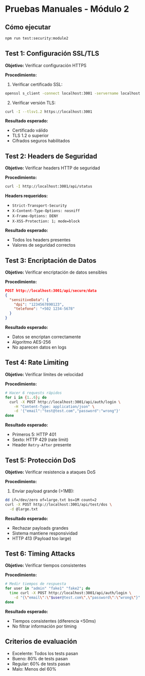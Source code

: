 # Pruebas Manuales - Módulo 2

## Cómo ejecutar
```bash
npm run test:security:module2
```

## Test 1: Configuración SSL/TLS
**Objetivo:** Verificar configuración HTTPS

**Procedimiento:**
1. Verificar certificado SSL:
```bash
openssl s_client -connect localhost:3001 -servername localhost
```

2. Verificar versión TLS:
```bash
curl -I --tlsv1.2 https://localhost:3001
```

**Resultado esperado:**
- Certificado válido
- TLS 1.2 o superior
- Cifrados seguros habilitados

## Test 2: Headers de Seguridad
**Objetivo:** Verificar headers HTTP de seguridad

**Procedimiento:**
```bash
curl -I http://localhost:3001/api/status
```

**Headers requeridos:**
- `Strict-Transport-Security`
- `X-Content-Type-Options: nosniff`
- `X-Frame-Options: DENY`
- `X-XSS-Protection: 1; mode=block`

**Resultado esperado:**
- Todos los headers presentes
- Valores de seguridad correctos

## Test 3: Encriptación de Datos
**Objetivo:** Verificar encriptación de datos sensibles

**Procedimiento:**
```json
POST http://localhost:3001/api/secure/data
{
  "sensitiveData": {
    "dpi": "1234567890123",
    "telefono": "+502 1234-5678"
  }
}
```

**Resultado esperado:**
- Datos se encriptan correctamente
- Algoritmo AES-256
- No aparecen datos en logs

## Test 4: Rate Limiting
**Objetivo:** Verificar límites de velocidad

**Procedimiento:**
```bash
# Hacer 6 requests rápidos
for i in {1..6}; do
  curl -X POST http://localhost:3001/api/auth/login \
    -H "Content-Type: application/json" \
    -d '{"email":"test@test.com","password":"wrong"}'
done
```

**Resultado esperado:**
- Primeros 5: HTTP 401
- Sexto: HTTP 429 (rate limit)
- Header `Retry-After` presente

## Test 5: Protección DoS
**Objetivo:** Verificar resistencia a ataques DoS

**Procedimiento:**
1. Enviar payload grande (>1MB):
```bash
dd if=/dev/zero of=large.txt bs=1M count=2
curl -X POST http://localhost:3001/api/test/dos \
  -d @large.txt
```

**Resultado esperado:**
- Rechazar payloads grandes
- Sistema mantiene responsividad
- HTTP 413 (Payload too large)

## Test 6: Timing Attacks
**Objetivo:** Verificar tiempos consistentes

**Procedimiento:**
```bash
# Medir tiempos de respuesta
for user in "admin" "fake1" "fake2"; do
  time curl -X POST http://localhost:3001/api/auth/login \
    -d "{\"email\":\"$user@test.com\",\"password\":\"wrong\"}"
done
```

**Resultado esperado:**
- Tiempos consistentes (diferencia <50ms)
- No filtrar información por timing

## Criterios de evaluación
- Excelente: Todos los tests pasan
- Bueno: 80% de tests pasan
- Regular: 60% de tests pasan
- Malo: Menos del 60%

